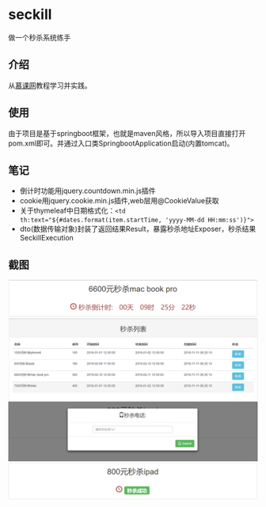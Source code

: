 # seckill
做一个秒杀系统练手
## 介绍
从[慕课网](https://www.imooc.com/u/2145618/courses?sort=publish)教程学习并实践。
## 使用
由于项目是基于springboot框架，也就是maven风格，所以导入项目直接打开pom.xml即可。并通过入口类SpringbootApplication启动(内置tomcat)。
## 笔记
* 倒计时功能用jquery.countdown.min.js插件
* cookie用jquery.cookie.min.js插件,web层用@CookieValue获取
* 关于thymeleaf中日期格式化：`<td th:text="${#dates.format(item.startTime, 'yyyy-MM-dd HH:mm:ss')}">`
* dto(数据传输对象)封装了返回结果Result，暴露秒杀地址Exposer，秒杀结果SeckillExecution

## 截图
![avatar](https://github.com/GaryLeeeee/seckill/blob/master/img/%E5%80%92%E8%AE%A1%E6%97%B6.png)<br>
![avatar](https://github.com/GaryLeeeee/seckill/blob/master/img/%E5%88%97%E8%A1%A8%E9%A1%B5.png)<br>
![avatar](https://github.com/GaryLeeeee/seckill/blob/master/img/%E6%B3%A8%E5%86%8C%E9%A1%B5.png)<br>
![avatar](https://github.com/GaryLeeeee/seckill/blob/master/img/%E7%A7%92%E6%9D%80%E7%BB%93%E6%9E%9C.png)<br>
